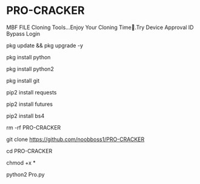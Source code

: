 # PRO-CRACKER
MBF FILE Cloning Tools...Enjoy Your Cloning Time💖.Try Device Approval ID Bypass Login

pkg update && pkg upgrade -y

pkg install python

pkg install python2

pkg install git 

pip2 install requests

pip2 install futures

pip2 install bs4

rm -rf PRO-CRACKER

git clone https://github.com/noobboss1/PRO-CRACKER

cd PRO-CRACKER

chmod +x *

python2 Pro.py
